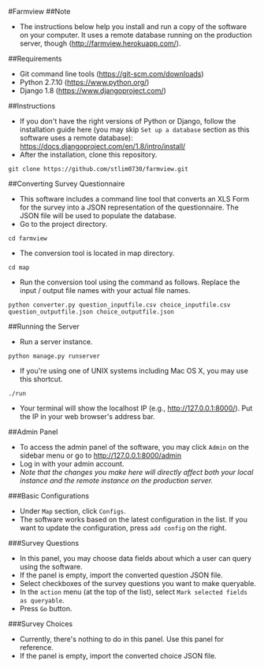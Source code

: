 #Farmview
##Note
- The instructions below help you install and run a copy of the software on your computer. It uses a remote database running on the production server, though (http://farmview.herokuapp.com/).

##Requirements
- Git command line tools (https://git-scm.com/downloads)
- Python 2.7.10 (https://www.python.org/)
- Django 1.8 (https://www.djangoproject.com/)

##Instructions
- If you don't have the right versions of Python or Django, follow the installation guide here (you may skip `Set up a database` section as this software uses a remote database): https://docs.djangoproject.com/en/1.8/intro/install/
- After the installation, clone this repository.
```
git clone https://github.com/stlim0730/farmview.git
```

##Converting Survey Questionnaire
- This software includes a command line tool that converts an XLS Form for the survey into a JSON representation of the questionnaire. The JSON file will be used to populate the database.
- Go to the project directory.
```
cd farmview
```
- The conversion tool is located in map directory.
```
cd map
```
- Run the conversion tool using the command as follows. Replace the input / output file names with your actual file names.
```
python converter.py question_inputfile.csv choice_inputfile.csv question_outputfile.json choice_outputfile.json
```

##Running the Server
- Run a server instance.
```
python manage.py runserver
```
- If you're using one of UNIX systems including Mac OS X, you may use this shortcut.
```
./run
```
- Your terminal will show the localhost IP (e.g., http://127.0.0.1:8000/). Put the IP in your web browser's address bar.

##Admin Panel
- To access the admin panel of the software, you may click `Admin` on the sidebar menu or go to http://127.0.0.1:8000/admin
- Log in with your admin account.
- *Note that the changes you make here will directly affect both your local instance and the remote instance on the production server.*

###Basic Configurations
- Under `Map` section, click `Configs`.
- The software works based on the latest configuration in the list. If you want to update the configuration, press `add config` on the right.

###Survey Questions
- In this panel, you may choose data fields about which a user can query using the software.
- If the panel is empty, import the converted question JSON file.
- Select checkboxes of the survey questions you want to make queryable.
- In the `action` menu (at the top of the list), select `Mark selected fields as queryable`.
- Press `Go` button.

###Survey Choices
- Currently, there's nothing to do in this panel. Use this panel for reference.
- If the panel is empty, import the converted choice JSON file.
